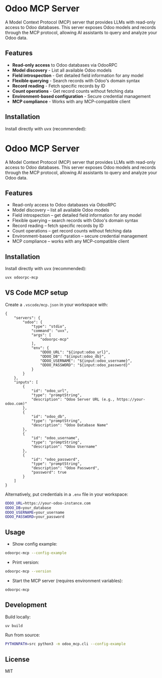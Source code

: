 # Odoo MCP Server

A Model Context Protocol (MCP) server that provides LLMs with read-only access to Odoo databases. This server exposes Odoo models and records through the MCP protocol, allowing AI assistants to query and analyze your Odoo data.

## Features

- **Read-only access** to Odoo databases via OdooRPC
- **Model discovery** - List all available Odoo models
- **Field introspection** - Get detailed field information for any model
- **Flexible querying** - Search records with Odoo's domain syntax
- **Record reading** - Fetch specific records by ID
- **Count operations** - Get record counts without fetching data
- **Environment-based configuration** - Secure credential management
- **MCP compliance** - Works with any MCP-compatible client

## Installation

Install directly with uvx (recommended):

# Odoo MCP Server

A Model Context Protocol (MCP) server that provides LLMs with read-only access to Odoo databases. This server exposes Odoo models and records through the MCP protocol, allowing AI assistants to query and analyze your Odoo data.

## Features

- Read-only access to Odoo databases via OdooRPC
- Model discovery – list all available Odoo models
- Field introspection – get detailed field information for any model
- Flexible querying – search records with Odoo's domain syntax
- Record reading – fetch specific records by ID
- Count operations – get record counts without fetching data
- Environment-based configuration – secure credential management
- MCP compliance – works with any MCP-compatible client

## Installation

Install directly with uvx (recommended):

```bash
uvx odoorpc-mcp
```

## VS Code MCP setup

Create a `.vscode/mcp.json` in your workspace with:

```jsonc
{
	"servers": {
		"odoo": {
			"type": "stdio",
			"command": "uvx",
			"args": [
				"odoorpc-mcp"
			],
			"env": {
				"ODOO_URL": "${input:odoo_url}",
				"ODOO_DB": "${input:odoo_db}",
				"ODOO_USERNAME": "${input:odoo_username}",
				"ODOO_PASSWORD": "${input:odoo_password}"
			}
		}
	},
	"inputs": [
		{
			"id": "odoo_url",
			"type": "promptString",
			"description": "Odoo Server URL (e.g., https://your-odoo.com)"
		},
		{
			"id": "odoo_db",
			"type": "promptString",
			"description": "Odoo Database Name"
		},
		{
			"id": "odoo_username",
			"type": "promptString",
			"description": "Odoo Username"
		},
		{
			"id": "odoo_password",
			"type": "promptString",
			"description": "Odoo Password",
			"password": true
		}
	]
}
```

Alternatively, put credentials in a `.env` file in your workspace:

```bash
ODOO_URL=https://your-odoo-instance.com
ODOO_DB=your_database
ODOO_USERNAME=your_username
ODOO_PASSWORD=your_password
```

## Usage

- Show config example:

```bash
odoorpc-mcp --config-example
```

- Print version:

```bash
odoorpc-mcp --version
```

- Start the MCP server (requires environment variables):

```bash
odoorpc-mcp
```

## Development

Build locally:

```bash
uv build
```

Run from source:

```bash
PYTHONPATH=src python3 -m odoo_mcp.cli --config-example
```

## License

MIT

